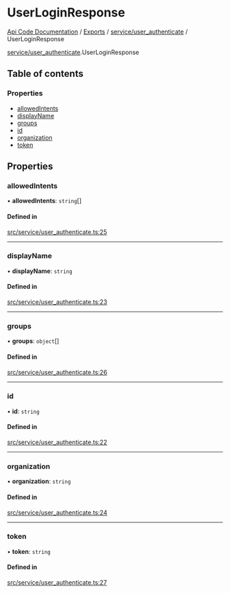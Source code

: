 # UserLoginResponse
 
[Api Code Documentation](../README.md) / [Exports](../modules.md) / [service/user\_authenticate](../modules/service_user_authenticate.md) / UserLoginResponse

[service/user_authenticate](../modules/service_user_authenticate.md).UserLoginResponse

## Table of contents

### Properties

- [allowedIntents](service_user_authenticate.UserLoginResponse.md#allowedintents)
- [displayName](service_user_authenticate.UserLoginResponse.md#displayname)
- [groups](service_user_authenticate.UserLoginResponse.md#groups)
- [id](service_user_authenticate.UserLoginResponse.md#id)
- [organization](service_user_authenticate.UserLoginResponse.md#organization)
- [token](service_user_authenticate.UserLoginResponse.md#token)

## Properties

### allowedIntents

• **allowedIntents**: `string`[]

#### Defined in

[src/service/user_authenticate.ts:25](https://github.com/openkfw/TruBudget/blob/0804644/api/src/service/user_authenticate.ts#L25)

___

### displayName

• **displayName**: `string`

#### Defined in

[src/service/user_authenticate.ts:23](https://github.com/openkfw/TruBudget/blob/0804644/api/src/service/user_authenticate.ts#L23)

___

### groups

• **groups**: `object`[]

#### Defined in

[src/service/user_authenticate.ts:26](https://github.com/openkfw/TruBudget/blob/0804644/api/src/service/user_authenticate.ts#L26)

___

### id

• **id**: `string`

#### Defined in

[src/service/user_authenticate.ts:22](https://github.com/openkfw/TruBudget/blob/0804644/api/src/service/user_authenticate.ts#L22)

___

### organization

• **organization**: `string`

#### Defined in

[src/service/user_authenticate.ts:24](https://github.com/openkfw/TruBudget/blob/0804644/api/src/service/user_authenticate.ts#L24)

___

### token

• **token**: `string`

#### Defined in

[src/service/user_authenticate.ts:27](https://github.com/openkfw/TruBudget/blob/0804644/api/src/service/user_authenticate.ts#L27)
